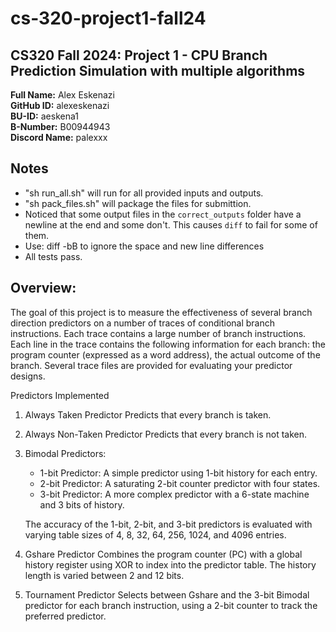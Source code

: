 # cs-320-project1-fall24

## CS320 Fall 2024: Project 1 - CPU Branch Prediction Simulation with multiple algorithms

**Full Name:** Alex Eskenazi  
**GitHub ID:** alexeskenazi  
**BU-ID:** aeskena1  
**B-Number:** B00944943  
**Discord Name:** palexxx

## Notes

- "sh run_all.sh"  will run for all provided inputs and outputs.
- "sh pack_files.sh" will package the files for submittion.
- Noticed that some output files in the `correct_outputs` folder have a newline at the end and some don't. This causes `diff` to fail for some of them.
- Use: diff -bB to ignore the space and new line differences
- All tests pass.


## Overview:

The goal of this project is to measure the effectiveness of several branch direction predictors on a number of traces of conditional branch instructions. 
Each trace contains a large number of branch instructions. Each line in the trace contains the following information for each branch: the program counter (expressed as a word address), the actual outcome of the branch. Several trace files are provided for evaluating your predictor designs.

Predictors Implemented

1. Always Taken Predictor
Predicts that every branch is taken.
2. Always Non-Taken Predictor
Predicts that every branch is not taken.
3. Bimodal Predictors:
    * 1-bit Predictor: A simple predictor using 1-bit history for each entry.
    * 2-bit Predictor: A saturating 2-bit counter predictor with four states.
    * 3-bit Predictor: A more complex predictor with a 6-state machine and 3 bits of history.

    The accuracy of the 1-bit, 2-bit, and 3-bit predictors is evaluated with varying table sizes of 4, 8, 32, 64, 256, 1024, and 4096 entries.

5. Gshare Predictor
Combines the program counter (PC) with a global history register using XOR to index into the predictor table. The history length is varied between 2 and 12 bits.
6. Tournament Predictor
Selects between Gshare and the 3-bit Bimodal predictor for each branch instruction, using a 2-bit counter to track the preferred predictor.
